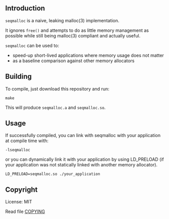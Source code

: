 ## Introduction

`seqmalloc` is a naive, leaking malloc(3) implementation.

It ignores `free()` and attempts to do as little memory management as
possible while still being malloc(3) compliant and actually useful.

`seqmalloc` can be used to:

- speed-up short-lived applications where memory usage does not matter
- as a baseline comparison against other memory allocators

## Building

To compile, just download this repository and run:
```console
make
```

This will produce `seqmalloc.a` and `seqmalloc.so`.

## Usage

If successfully compiled, you can link with seqmalloc with your application
at compile time with:
```console
-lseqmalloc
```
or you can dynamically link it with your application by using LD_PRELOAD (if
your application was not statically linked with another memory allocator).
```console
LD_PRELOAD=seqmalloc.so ./your_application
```

## Copyright

License: MIT

Read file [COPYING](COPYING)

